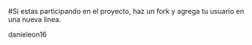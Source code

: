 #Si estas participando en el proyecto, haz un fork y agrega tu usuario en una nueva linea.

danieleon16
